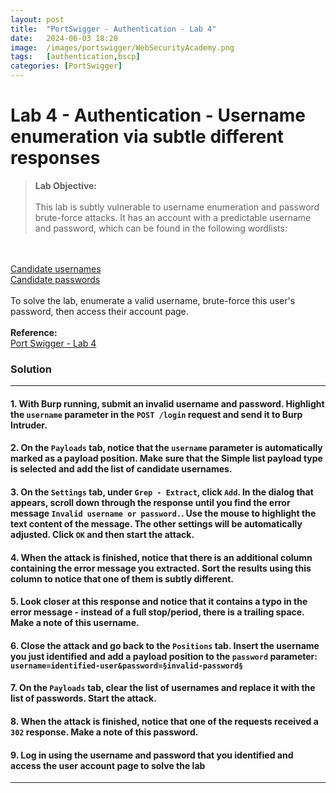 ```yaml
---
layout: post
title:  "PortSwigger - Authentication - Lab 4"
date:   2024-06-03 18:20
image:  /images/portswigger/WebSecurityAcademy.png
tags:   [authentication,bscp]
categories: [PortSwigger]
---
```


# Lab 4 - Authentication - Username enumeration via subtle different responses
><b>Lab Objective:</b>
<br/><br/>
This lab is subtly vulnerable to username enumeration and password brute-force attacks. It has an account with a predictable username and password, which can be found in the following wordlists:
<br/>
<br/>
<a href="https://portswigger.net/web-security/authentication/auth-lab-usernames">Candidate usernames</a>
<br/>
<a href="https://portswigger.net/web-security/authentication/auth-lab-passwords">Candidate passwords</a>
<br/>
<br/>
To solve the lab, enumerate a valid username, brute-force this user's password, then access their account page.
<br/>
<br/>
<b>Reference:</b>
<br/>
<a href="https://portswigger.net/web-security/authentication/password-based/lab-username-enumeration-via-subtly-different-responses">Port Swigger - Lab 4</a>
<br/>

### Solution
<hr/>

#### 1. With Burp running, submit an invalid username and password. Highlight the `username` parameter in the `POST /login` request and send it to Burp Intruder.

#### 2. On the `Payloads` tab, notice that the `username` parameter is automatically marked as a payload position. Make sure that the Simple list payload type is selected and add the list of candidate usernames.

#### 3. On the `Settings` tab, under `Grep - Extract`, click `Add`. In the dialog that appears, scroll down through the response until you find the error message `Invalid username or password.`. Use the mouse to highlight the text content of the message. The other settings will be automatically adjusted. Click `OK` and then start the attack.

#### 4. When the attack is finished, notice that there is an additional column containing the error message you extracted. Sort the results using this column to notice that one of them is subtly different.

#### 5. Look closer at this response and notice that it contains a typo in the error message - instead of a full stop/period, there is a trailing space. Make a note of this username.

#### 6. Close the attack and go back to the `Positions` tab. Insert the username you just identified and add a payload position to the `password` parameter: `username=identified-user&password=§invalid-password§`

#### 7. On the `Payloads` tab, clear the list of usernames and replace it with the list of passwords. Start the attack.

#### 8. When the attack is finished, notice that one of the requests received a `302` response. Make a note of this password.

#### 9. Log in using the username and password that you identified and access the user account page to solve the lab

<hr/>